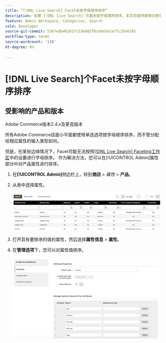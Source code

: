 ```yaml
---
title: “[!DNL Live Search] Facet未按字母顺序排序”
description: 如果 [!DNL Live Search] 方面未按字母顺序排序，本文将提供故障诊断信息。
feature: Admin Workspace, Categories, Search
role: Developer
source-git-commit: 5387edb46281fc536402f8ce0a5e2a77c1bd4193
workflow-type: tm+mt
source-wordcount: '128'
ht-degree: 0%

---
```


# [!DNL Live Search]个Facet未按字母顺序排序

## 受影响的产品和版本

Adobe Commerce版本2.4.x及更高版本

所有Adobe Commerce店面小平面都使用单选选项按字母顺序排序，而不管分配给相应属性的输入类型如何。

但是，在某些边缘情况下，Facet可能无法按照[[!DNL Live Search] Faceting工作区](https://experienceleague.adobe.com/en/docs/commerce-merchant-services/live-search/live-search-admin/facets/faceting-workspace)中的设置进行字母排序。 作为解决方法，您可以在[!UICONTROL Admin]属性部分中对产品属性进行排序。

1. 在&#x200B;**[!UICONTROL Admin]**&#x200B;侧边栏上，转到&#x200B;**商店** > *属性* > **产品**。
1. 从表中选择属性。

   ![属性列表](assets/attribute-list.png)

1. 打开具有要排序的值的属性，然后选择&#x200B;**属性信息** > **属性**。
1. 在&#x200B;**管理选项**&#x200B;下，您可以对属性值排序。

   ![排序属性](assets/sort-attributes.png)

